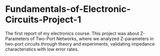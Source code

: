 # Fundamentals-of-Electronic-Circuits-Project-1
The first report of my electronics course. This project was about Z-Parameters of Two-Port Networks, where we analyzed Z-parameters in two-port circuits through theory and experiments, validating impedance characteristics with low error rates.
